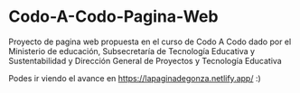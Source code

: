 # Codo-A-Codo-Pagina-Web
Proyecto de pagina web propuesta en el curso de Codo A Codo dado por el Ministerio de educación, Subsecretaría de Tecnología Educativa y Sustentabilidad  y Dirección General de Proyectos y Tecnología Educativa

Podes ir viendo el avance en https://lapaginadegonza.netlify.app/ :)
